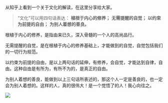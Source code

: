 从知乎上看到一个关于文化的解读，在这里分享给大家。

>“文化”可以用四句话表达：
>**植根于内心的修养；**
>**无需提醒的自觉；**
>**以约束为前提的自由；**
>**为别人着想的善良。**

根植于内心的修养，是指由来已久，深入骨髓的一个人的高尚品行。

无需提醒的自觉，是在根植于内心的修养基础上，才能做到的自觉，自觉包括我们的一切行为规范。

以约束为前提的自由，是以上两句话的延伸，有修养，会自觉，才能达到自律，自由。这种自由是有所为，有所不为的，是真正的自由。

为别人着想的善良，能做到以上三句话所表述的，那这个人一定是善良的，也一定会为别人着想的。这样的人，真的很伟大！是一个觉悟了的人！我心向往之。

![](https://upload-images.jianshu.io/upload_images/6943526-4e59304183bec101.gif?imageMogr2/auto-orient/strip)
